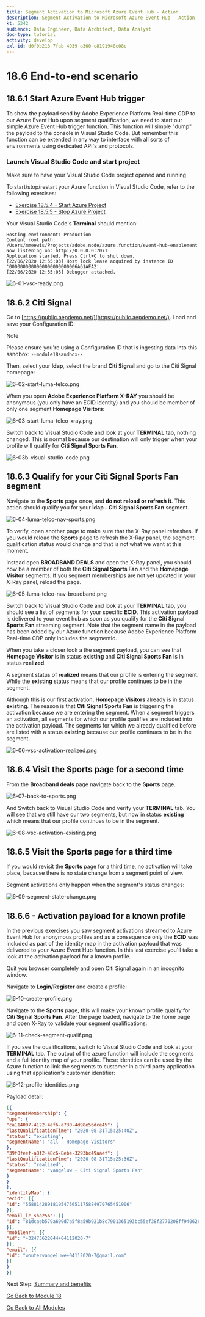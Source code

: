 ```yaml
---
title: Segment Activation to Microsoft Azure Event Hub - Action
description: Segment Activation to Microsoft Azure Event Hub - Action
kt: 5342
audience: Data Engineer, Data Architect, Data Analyst
doc-type: tutorial
activity: develop
exl-id: d0f0b213-7fab-4939-a360-c8191948c08c
---
```

# 18.6 End-to-end scenario

## 18.6.1 Start Azure Event Hub trigger

To show the payload send by Adobe Experience Platform Real-time CDP to our Azure Event Hub upon segment qualification, we need to start our simple Azure Event Hub trigger function. This function will simple "dump" the payload to the console in Visual Studio Code. But remember this function can be extended in any way to interface with all sorts of environments using dedicated API's and protocols.

### Launch Visual Studio Code and start project

Make sure to have your Visual Studio Code project opened and running

To start/stop/restart your Azure function in Visual Studio Code, refer to the following exercises:

- [Exercise 18.5.4 - Start Azure Project](./ex5.md)
- [Exercise 18.5.5 - Stop Azure Project](./ex5.md)

Your Visual Studio Code's **Terminal** should mention:

```code
Hosting environment: Production
Content root path: /Users/mmeewis/Projects/adobe.node/azure.function/event-hub-enablement
Now listening on: http://0.0.0.0:7071
Application started. Press Ctrl+C to shut down.
[22/06/2020 12:55:03] Host lock lease acquired by instance ID '0000000000000000000000006A61AFA2'.
[22/06/2020 12:55:03] Debugger attached.
```

![6-01-vsc-ready.png](./images/6-01-vsc-ready.png)

## 18.6.2 Citi Signal

Go to [https://public.aepdemo.net/](https://public.aepdemo.net/). Load and save your Configuration ID. 

>[!NOTE]
>
>Please ensure you're using a Configuration ID that is ingesting data into this sandbox: `--module18sandbox--`

Then, select your **ldap**, select the brand **Citi Signal** and go to the Citi Signal homepage:

![6-02-start-luma-telco.png](./images/6-02-start-luma-telco.png)

When you open **Adobe Experience Platform X-RAY** you should be anonymous (you only have an ECID identity) and you should be member of only one segment **Homepage Visitors**:

![6-03-start-luma-telco-xray.png](./images/6-03-start-luma-telco-xray.png)

Switch back to Visual Studio Code and look at your **TERMINAL** tab, nothing changed. This is normal because our destination will only trigger when your profile will qualify for **Citi Signal Sports Fan**.

![6-03b-visual-studio-code.png](./images/6-03b-visual-studio-code.png)


## 18.6.3 Qualify for your Citi Signal Sports Fan segment

Navigate to the **Sports** page once, and **do not reload or refresh it**. This action should qualify you for your **ldap - Citi Signal Sports Fan** segment. 

![6-04-luma-telco-nav-sports.png](./images/6-04-luma-telco-nav-sports.png)

To verify, open another page to make sure that the X-Ray panel refreshes. If you would reload the **Sports** page to refresh the X-Ray panel, the segment qualification status would change and that is not what we want at this moment. 

Instead open **BROADBAND DEALS** and open the X-Ray panel, you should now be a member of both the **Citi Signal Sports Fan**  and the **Homepage Visitor** segments. If you segment memberships are not yet updated in your X-Ray panel, reload the page.  

![6-05-luma-telco-nav-broadband.png](./images/6-05-luma-telco-nav-broadband.png)

Switch back to Visual Studio Code and look at your **TERMINAL** tab, you should see a list of segments for your specific **ECID**. This activation payload is delivered to your event hub as soon as you qualify for the **Citi Signal Sports Fan** streaming segment. Note that the segment name in the payload has been added by our Azure function because Adobe Experience Platform Real-time CDP only includes the segmentId.

When you take a closer look a the segment payload, you can see that **Homepage Visitor** is in status **existing** and **Citi Signal Sports Fan** is in status **realized**. 

A segment status of **realized** means that our profile is entering the segment. While the **existing** status means that our profile continues to be in the segment.

Although this is our first activation, **Homepage Visitors** already is in status **existing**. The reason is that **Citi Signal Sports Fan** is triggering the activation because we are entering the segment. When a segment triggers an  activation, all segments for which our profile qualifies are included into the activation payload. The segments for which we already qualified before are listed with a status **existing** because our profile continues to be in the segment.

![6-06-vsc-activation-realized.png](./images/6-06-vsc-activation-realized.png)

## 18.6.4 Visit the Sports page for a second time

From the **Broadband deals** page navigate back to the **Sports** page.

![6-07-back-to-sports.png](./images/6-07-back-to-sports.png)

And Switch back to Visual Studio Code and verify your **TERMINAL** tab. You will see that we still have our two segments, but now in status **existing** which means that our profile continues to be in the segment.

![6-08-vsc-activation-existing.png](./images/6-08-vsc-activation-existing.png)

## 18.6.5 Visit the Sports page for a third time

If you would revisit the **Sports** page for a third time, no activation will take place, because there is no state change from a segment point of view. 

Segment activations only happen when the segment's status changes:

![6-09-segment-state-change.png](./images/6-09-segment-state-change.png)

## 18.6.6 - Activation payload for a known profile

In the previous exercises you saw segment activations streamed to Azure Event Hub for anonymous profiles and as a consequence only the **ECID** was included as part of the identity map in the activation payload that was delivered to your Azure Event Hub function. In this last exercise you'll take a look at the activation payload for a known profile.

Quit you browser completely and open Citi Signal again in an incognito window.

Navigate to **Login/Register** and create a profile:

![6-10-create-profile.png](./images/6-10-create-profile.png)

Navigate to the **Sports** page, this will make your known profile qualify for **Citi Signal Sports Fan**. After the page loaded, navigate to the home page and open X-Ray to validate your segment qualifications:

![6-11-check-segment-qualif.png](./images/6-11-check-segment-qualif.png)

If you see the qualifications, switch to Visual Studio Code and look at your **TERMINAL** tab. The output of the azure function will include the segments and a full identity map of your profile. These identities can be used by the Azure function to link the segments to customer in a third party application using that application's customer identifier:

![6-12-profile-identities.png](./images/6-12-profile-identities.png)

Payload detail:

```json
[{
"segmentMembership": {
"ups": {
"ca114007-4122-4ef6-a730-4d98e56dce45": {
"lastQualificationTime": "2020-08-31T15:25:40Z",
"status": "existing",
"segmentName": "all - Homepage Visitors"
},
"39f0feef-a8f2-48c6-8ebe-3293bc49aaef": {
"lastQualificationTime": "2020-08-31T15:25:36Z",
"status": "realized",
"segmentName": "vangeluw - Citi Signal Sports Fan"
}
}
},
"identityMap": {
"ecid": [{
"id": "55881428918195475651175884970765451906"
}],
"email_lc_sha256": [{
"id": "81dcaeb579a699d7a5f8a59b921b8c7901365193bc55ef38f2770208ff940626"
}],
"mobilenr": [{
"id": "+32473622044+04112020-7"
}],
"email": [{
"id": "woutervangeluwe+04112020-7@gmail.com"
}]
}
}]
```

Next Step: [Summary and benefits](./summary.md)

[Go Back to Module 18](./segment-activation-microsoft-azure-eventhub.md)

[Go Back to All Modules](./../../overview.md)

